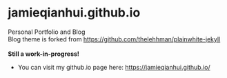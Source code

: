 # jamieqianhui.github.io
Personal Portfolio and Blog <br>
Blog theme is forked from https://github.com/thelehhman/plainwhite-jekyll <br>
<br>
**Still a work-in-progress!** <br>
+ You can visit my github.io page here: https://jamieqianhui.github.io/ <br>
